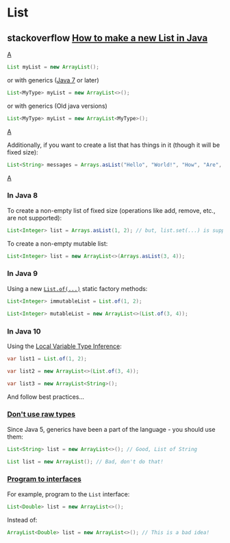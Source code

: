 # List



## stackoverflow [How to make a new List in Java](https://stackoverflow.com/questions/858572/how-to-make-a-new-list-in-java)



[A](https://stackoverflow.com/a/858590)

```java
List myList = new ArrayList();
```

or with generics ([Java 7](https://docs.oracle.com/javase/tutorial/java/generics/types.html#diamond) or later)

```java
List<MyType> myList = new ArrayList<>();
```

or with generics (Old java versions)

```java
List<MyType> myList = new ArrayList<MyType>();
```



[A](https://stackoverflow.com/a/858602)

Additionally, if you want to create a list that has things in it (though it will be fixed size):

```java
List<String> messages = Arrays.asList("Hello", "World!", "How", "Are", "You");
```



[A](https://stackoverflow.com/a/48673336)

### In Java 8

To create a non-empty list of fixed size (operations like add, remove, etc., are not supported):

```java
List<Integer> list = Arrays.asList(1, 2); // but, list.set(...) is supported
```

To create a non-empty mutable list:

```java
List<Integer> list = new ArrayList<>(Arrays.asList(3, 4));
```

### In Java 9

Using a new [`List.of(...)`](https://docs.oracle.com/javase/9/docs/api/java/util/List.html#of-E...-) static factory methods:

```java
List<Integer> immutableList = List.of(1, 2);

List<Integer> mutableList = new ArrayList<>(List.of(3, 4));
```

### In Java 10

Using the [Local Variable Type Inference](https://developer.oracle.com/java/jdk-10-local-variable-type-inference.html):

```java
var list1 = List.of(1, 2);

var list2 = new ArrayList<>(List.of(3, 4));

var list3 = new ArrayList<String>();
```

And follow best practices...

### [Don't use raw types](https://stackoverflow.com/questions/2770321/what-is-a-raw-type-and-why-shouldnt-we-use-it)

Since Java 5, generics have been a part of the language - you should use them:

```java
List<String> list = new ArrayList<>(); // Good, List of String

List list = new ArrayList(); // Bad, don't do that!
```

### [Program to interfaces](https://stackoverflow.com/questions/383947/what-does-it-mean-to-program-to-an-interface)

For example, program to the `List` interface:

```java
List<Double> list = new ArrayList<>();
```

Instead of:

```java
ArrayList<Double> list = new ArrayList<>(); // This is a bad idea!
```